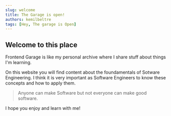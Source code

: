 ```yaml
---
slug: welcome
title: The Garage is open!
authors: kemilbeltre
tags: [Hey, The garage is Open]
---
```


## Welcome to this place

Frontend Garage is like my personal archive where I share stuff about things I'm learning.

On this website you will find content about the foundamentals of Sotware Engineering. I think it is very
important as Software Engineers to know these concepts and how to apply them.

> Anyone can make Software but not everyone can make good software.

I hope you enjoy and learn with me!
